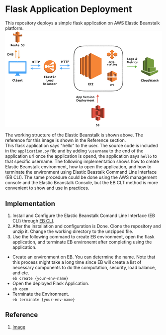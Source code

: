 # Flask Application Deployment
This repository deploys a simple flask application on AWS Elastic Beanstalk platform. 
![image](img/EB.png)

The working structure of the Elastic Beanstalk is shown above. The reference for this image is shown in the Reference section.  
This flask application says "hello" to the user. The source code is included in the `application.py` file and by adding `\username` to the end of the application url once the application is opend, the application says `hello` to that specific username. The following implementation shows how to create Elastic Beanstalk environment, how to open the application, and how to terminate the environment using Elastic Beastalk Command Line Interface (EB CLI). The same procedure could be done using the AWS management console and the Elastic Beanstalk Console, but the EB CLT method is more convenient to show and use in practices.  

## Implementation 
1. Install and Configure the Elastic Beanstalk Comand Line Interface (EB CLI) through [EB CLI](https://docs.aws.amazon.com/elasticbeanstalk/latest/dg/eb-cli3-install.html). 
2. After the installation and configuration is Done. Clone the repository and unzip it. Change the working directory to the unzipped file.
3. Use the following command to create EB environment, open the flask application, and terminate EB environemt after completing using the application.  
+ Create an environment on EB. You can determine the name. Note that this process might take a long time since EB will create a list of necessary components to do the computation, security, load balance, and etc.  
`eb create {your-env-name}`  
+ Open the deployed Flask Application.  
`eb open`  
+ Terminate the Environment.  
`eb terminate {your-env-name}`
## Reference 
1. [Image](https://dev.to/frosnerd/deploying-an-http-api-on-aws-using-elastic-beanstalk-5dh7)
